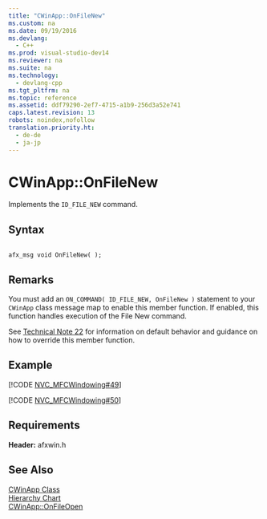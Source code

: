 ```yaml
---
title: "CWinApp::OnFileNew"
ms.custom: na
ms.date: 09/19/2016
ms.devlang: 
  - C++
ms.prod: visual-studio-dev14
ms.reviewer: na
ms.suite: na
ms.technology: 
  - devlang-cpp
ms.tgt_pltfrm: na
ms.topic: reference
ms.assetid: ddf79290-2ef7-4715-a1b9-256d3a52e741
caps.latest.revision: 13
robots: noindex,nofollow
translation.priority.ht: 
  - de-de
  - ja-jp
---
```

# CWinApp::OnFileNew
Implements the `ID_FILE_NEW` command.  
  
## Syntax  
  
```  
  
afx_msg void OnFileNew( );  
```  
  
## Remarks  
 You must add an `ON_COMMAND( ID_FILE_NEW, OnFileNew )` statement to your `CWinApp` class message map to enable this member function. If enabled, this function handles execution of the File New command.  
  
 See [Technical Note 22](../vs140/TN022--Standard-Commands-Implementation.md) for information on default behavior and guidance on how to override this member function.  
  
## Example  
 [!CODE [NVC_MFCWindowing#49](../CodeSnippet/VS_Snippets_Cpp/NVC_MFCWindowing#49)]  
  
 [!CODE [NVC_MFCWindowing#50](../CodeSnippet/VS_Snippets_Cpp/NVC_MFCWindowing#50)]  
  
## Requirements  
 **Header:** afxwin.h  
  
## See Also  
 [CWinApp Class](../vs140/CWinApp-Class.md)   
 [Hierarchy Chart](../vs140/Hierarchy-Chart.md)   
 [CWinApp::OnFileOpen](../vs140/CWinApp--OnFileOpen.md)